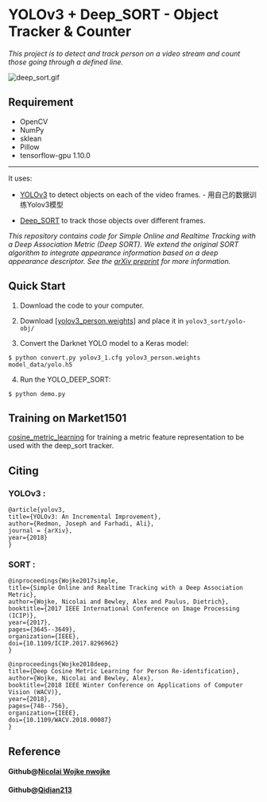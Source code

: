 # YOLOv3 + Deep_SORT - Object Tracker & Counter

*This project is to detect and track person on a video stream and count those going through a defined line.*

![deep_sort.gif](https://github.com/yehengchen/ObjectDetection/blob/master/OneStage/yolo/yolo_img/sort_1.gif)

## Requirement

* OpenCV
* NumPy
* sklean
* Pillow
* tensorflow-gpu 1.10.0 
***

It uses:

* [YOLOv3](https://github.com/yehengchen/ObjectDetection/tree/master/OneStage/yolo/yolov3) to detect objects on each of the video frames. - 用自己的数据训练Yolov3模型

* [Deep_SORT](https://github.com/nwojke/deep_sort) to track those objects over different frames.

*This repository contains code for Simple Online and Realtime Tracking with a Deep Association Metric (Deep SORT). We extend the original SORT algorithm to integrate appearance information based on a deep appearance descriptor. See the [arXiv preprint](https://arxiv.org/abs/1703.07402) for more information.*


## Quick Start

1. Download the code to your computer.
     
2. Download [[yolov3_person.weights]](https://yun.baidu.com/disk/home?errno=0&errmsg=Auth%20Login%20Sucess&&bduss=&ssnerror=0&traceid=#/all?vmode=list&path=%2FGithub%2Fyolov3) and place it in `yolov3_sort/yolo-obj/`

3. Convert the Darknet YOLO model to a Keras model:
```
$ python convert.py yolov3_1.cfg yolov3_person.weights model_data/yolo.h5
``` 

4. Run the YOLO_DEEP_SORT:

```
$ python demo.py
```

## Training on Market1501
[cosine_metric_learning](https://github.com/nwojke/cosine_metric_learning) for training a metric feature representation to be used with the deep_sort tracker.

## Citing

### YOLOv3 :

    @article{yolov3,
    title={YOLOv3: An Incremental Improvement},
    author={Redmon, Joseph and Farhadi, Ali},
    journal = {arXiv},
    year={2018}
    }

### SORT :

    @inproceedings{Wojke2017simple,
    title={Simple Online and Realtime Tracking with a Deep Association Metric},
    author={Wojke, Nicolai and Bewley, Alex and Paulus, Dietrich},
    booktitle={2017 IEEE International Conference on Image Processing (ICIP)},
    year={2017},
    pages={3645--3649},
    organization={IEEE},
    doi={10.1109/ICIP.2017.8296962}
    }

    @inproceedings{Wojke2018deep,
    title={Deep Cosine Metric Learning for Person Re-identification},
    author={Wojke, Nicolai and Bewley, Alex},
    booktitle={2018 IEEE Winter Conference on Applications of Computer Vision (WACV)},
    year={2018},
    pages={748--756},
    organization={IEEE},
    doi={10.1109/WACV.2018.00087}
    }
    
## Reference
#### Github@[Nicolai Wojke nwojke](https://github.com/nwojke/deep_sort)
#### Github@[Qidian213 ](https://github.com/yehengchen/ObjectDetection/tree/master/OneStage/yolo/deep_sort_yolov3)



